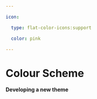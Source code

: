 ```yaml
---

icon: 

  type: flat-color-icons:support

  color: pink

---
```


# Colour Scheme 

<b>Developing a new theme</b>